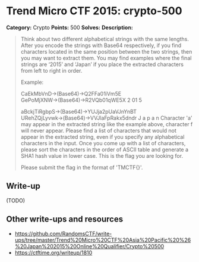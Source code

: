 # Trend Micro CTF 2015: crypto-500

**Category:** Crypto
**Points:** 500
**Solves:**
**Description:**

> Think about two different alphabetical strings with the same lengths. After you encode the strings with Base64 respectively, if you find characters located in the same position between the two strings, then you may want to extract them. You may find examples where the final strings are ‘2015’ and ‘Japan’ if you place the extracted characters from left to right in order.
>
> Example:
>
> CaEkMbVnD→(Base64)→Q2FFa01iVm5E
> GePoMjXNW→(Base64)→R2VQb01qWE5X
>                     2   01   5
>
> aBckjTiRgbpS→(Base64)→YUJja2pUaVJnYnBT
> URehZQjLyvwk→(Base64)→VVJlaFpRakx5dndr
>                         J a p a    n
> Character 'a' may appear in the extracted string like the example above, character f will never appear. Please find a list of characters that would not appear in the extracted string, even if you specify any alphabetical characters in the input. Once you come up with a list of characters, please sort the characters in the order of ASCII table and generate a SHA1 hash value in lower case. This is the flag you are looking for.
>
> Please submit the flag in the format of 'TMCTF{}'.


## Write-up

(TODO)

## Other write-ups and resources

* <https://github.com/RandomsCTF/write-ups/tree/master/Trend%20Micro%20CTF%20Asia%20Pacific%20%26%20Japan%202015%20Online%20Qualifier/Crypto%20500>
* <https://ctftime.org/writeup/1810>
